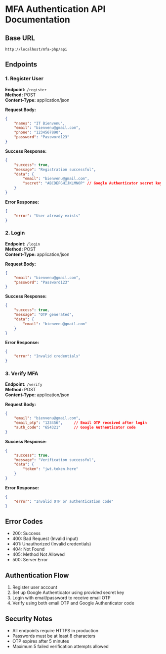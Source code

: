 # MFA Authentication API Documentation

## Base URL
```
http://localhost/mfa-php/api
```

## Endpoints

### 1. Register User
**Endpoint:** `/register`  
**Method:** POST  
**Content-Type:** application/json

**Request Body:**
```json
{
    "names": "IT Bienvenu",
    "email": "bienvenu@gmail.com",
    "phone": "1234567890",
    "password": "Password123"
}
```

**Success Response:**
```json
{
    "success": true,
    "message": "Registration successful",
    "data": {
        "email": "bienvenu@gmail.com",
        "secret": "ABCDEFGHIJKLMNOP" // Google Authenticator secret key
    }
}
```

**Error Response:**
```json
{
    "error": "User already exists"
}
```

### 2. Login
**Endpoint:** `/login`  
**Method:** POST  
**Content-Type:** application/json

**Request Body:**
```json
{
    "email": "bienvenu@gmail.com",
    "password": "Password123"
}
```

**Success Response:**
```json
{
    "success": true,
    "message": "OTP generated",
    "data": {
        "email": "bienvenu@gmail.com"
    }
}
```

**Error Response:**
```json
{
    "error": "Invalid credentials"
}
```

### 3. Verify MFA
**Endpoint:** `/verify`  
**Method:** POST  
**Content-Type:** application/json

**Request Body:**
```json
{
    "email": "bienvenu@gmail.com",
    "email_otp": "123456",     // Email OTP received after login
    "auth_code": "654321"      // Google Authenticator code
}
```

**Success Response:**
```json
{
    "success": true,
    "message": "Verification successful",
    "data": {
        "token": "jwt.token.here"
    }
}
```

**Error Response:**
```json
{
    "error": "Invalid OTP or authentication code"
}
```

## Error Codes
- 200: Success
- 400: Bad Request (Invalid input)
- 401: Unauthorized (Invalid credentials)
- 404: Not Found
- 405: Method Not Allowed
- 500: Server Error

## Authentication Flow
1. Register user account
2. Set up Google Authenticator using provided secret key
3. Login with email/password to receive email OTP
4. Verify using both email OTP and Google Authenticator code

## Security Notes
- All endpoints require HTTPS in production
- Passwords must be at least 8 characters
- OTP expires after 5 minutes
- Maximum 5 failed verification attempts allowed